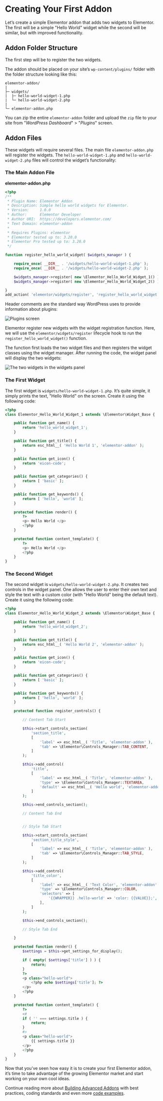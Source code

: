 # Creating Your First Addon

<Badge type="tip" vertical="top" text="Elementor Core" /> <Badge type="warning" vertical="top" text="Basic" />

Let’s create a simple Elementor addon that adds two widgets to Elementor. The first will be a simple "Hello World" widget while the second will be similar, but with improved functionality. 

## Addon Folder Structure

The first step will be to register the two widgets.

The addon should be placed on your site’s `wp-content/plugins/` folder with the folder structure looking like this:

```
elementor-addon/
|
├─ widgets/
|  ├─ hello-world-widget-1.php
|  └─ hello-world-widget-2.php
|
└─ elementor-addon.php
```

You can zip the entire `elementor-addon` folder and upload the `zip` file to your site from "_WordPress Dashboard_" > "_Plugins_" screen.

## Addon Files

These widgets will require several files. The main file `elementor-addon.php` will register the widgets. The `hello-world-widget-1.php` and `hello-world-widget-2.php` files will control the widget’s functionality: 

### The Main Addon File

**elementor-addon.php**

```php
<?php
/**
 * Plugin Name: Elementor Addon
 * Description: Simple hello world widgets for Elementor.
 * Version:     1.0.0
 * Author:      Elementor Developer
 * Author URI:  https://developers.elementor.com/
 * Text Domain: elementor-addon
 *
 * Requires Plugins: elementor
 * Elementor tested up to: 3.20.0
 * Elementor Pro tested up to: 3.20.0
 */

function register_hello_world_widget( $widgets_manager ) {

	require_once( __DIR__ . '/widgets/hello-world-widget-1.php' );
	require_once( __DIR__ . '/widgets/hello-world-widget-2.php' );

	$widgets_manager->register( new \Elementor_Hello_World_Widget_1() );
	$widgets_manager->register( new \Elementor_Hello_World_Widget_2() );

}
add_action( 'elementor/widgets/register', 'register_hello_world_widget' );
```

Header comments are the standard way WordPress uses to provide information about plugins:

<img :src="$withBase('/assets/img/elementor-addon-plugin-screen.png')" alt="Plugins screen">

Elementor register new widgets with the widget registration function. Here, we will use the `elementor/widgets/register` lifecycle hook to run the `register_hello_world_widget()` function.

The function first loads the two widget files and then registers the widget classes using the widget manager. After running the code, the widget panel will display the two widgets:

<img :src="$withBase('/assets/img/elementor-addon-widgets.png')" alt="The two widgets in the widgets panel">

### The First Widget

The first widget is `widgets/hello-world-widget-1.php`. It’s quite simple, it simply prints the text, "Hello World" on the screen. Create it using the following code:

```php
<?php
class Elementor_Hello_World_Widget_1 extends \Elementor\Widget_Base {

	public function get_name() {
		return 'hello_world_widget_1';
	}

	public function get_title() {
		return esc_html__( 'Hello World 1', 'elementor-addon' );
	}

	public function get_icon() {
		return 'eicon-code';
	}

	public function get_categories() {
		return [ 'basic' ];
	}

	public function get_keywords() {
		return [ 'hello', 'world' ];
	}

	protected function render() {
		?>
		<p> Hello World </p>
		<?php
	}

	protected function content_template() {
		?>
		<p> Hello World </p>
		<?php
	}
}
```

### The Second Widget

The second widget is `widgets/hello-world-widget-2.php`. It creates two controls in the widget panel. One allows the user to enter their own text and style the text with a custom color (with "Hello World" being the default text). Create it using the following code:

```php
<?php
class Elementor_Hello_World_Widget_2 extends \Elementor\Widget_Base {

	public function get_name() {
		return 'hello_world_widget_2';
	}

	public function get_title() {
		return esc_html__( 'Hello World 2', 'elementor-addon' );
	}

	public function get_icon() {
		return 'eicon-code';
	}

	public function get_categories() {
		return [ 'basic' ];
	}

	public function get_keywords() {
		return [ 'hello', 'world' ];
	}

	protected function register_controls() {

		// Content Tab Start

		$this->start_controls_section(
			'section_title',
			[
				'label' => esc_html__( 'Title', 'elementor-addon' ),
				'tab' => \Elementor\Controls_Manager::TAB_CONTENT,
			]
		);

		$this->add_control(
			'title',
			[
				'label' => esc_html__( 'Title', 'elementor-addon' ),
				'type' => \Elementor\Controls_Manager::TEXTAREA,
				'default' => esc_html__( 'Hello world', 'elementor-addon' ),
			]
		);

		$this->end_controls_section();

		// Content Tab End


		// Style Tab Start

		$this->start_controls_section(
			'section_title_style',
			[
				'label' => esc_html__( 'Title', 'elementor-addon' ),
				'tab' => \Elementor\Controls_Manager::TAB_STYLE,
			]
		);

		$this->add_control(
			'title_color',
			[
				'label' => esc_html__( 'Text Color', 'elementor-addon' ),
				'type' => \Elementor\Controls_Manager::COLOR,
				'selectors' => [
					'{{WRAPPER}} .hello-world' => 'color: {{VALUE}};',
				],
			]
		);

		$this->end_controls_section();

		// Style Tab End

	}

	protected function render() {
		$settings = $this->get_settings_for_display();

		if ( empty( $settings['title'] ) ) {
			return;
		}
		?>
		<p class="hello-world">
			<?php echo $settings['title']; ?>
		</p>
		<?php
	}

	protected function content_template() {
		?>
		<#
		if ( '' === settings.title ) {
			return;
		}
		#>
		<p class="hello-world">
			{{ settings.title }}
		</p>
		<?php
	}
}
```

Now that you’ve seen how easy it is to create your first Elementor addon, it’s time to take advantage of the growing Elementor market and start working on your own cool ideas.

Continue reading more about [Building Advanced Addons](./../addons/) with best practices, coding standards and even more [code examples](./../addons/addon-example/).
